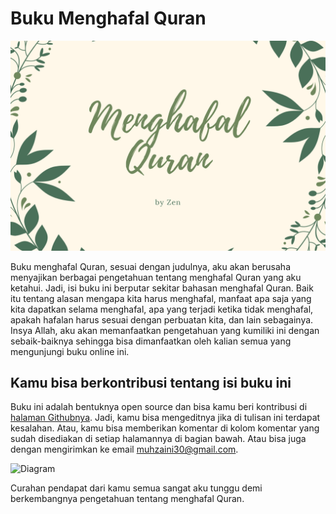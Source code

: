 # Buku Menghafal Quran

![Cover buku](/aset/cover.png)

Buku menghafal Quran, sesuai dengan judulnya, aku akan berusaha menyajikan berbagai pengetahuan tentang menghafal Quran yang aku ketahui. Jadi, isi buku ini berputar sekitar bahasan menghafal Quran. Baik itu tentang alasan mengapa kita harus menghafal, manfaat apa saja yang kita dapatkan selama menghafal, apa yang terjadi ketika tidak menghafal, apakah hafalan harus sesuai dengan perbuatan kita, dan lain sebagainya. Insya Allah, aku akan memanfaatkan pengetahuan yang kumiliki ini dengan sebaik-baiknya sehingga bisa dimanfaatkan oleh kalian semua yang mengunjungi buku online ini.

## Kamu bisa berkontribusi tentang isi buku ini

Buku ini adalah bentuknya open source dan bisa kamu beri kontribusi di [halaman Githubnya](https://github.com/mzaini30/menghafal-quran). Jadi, kamu bisa mengeditnya jika di tulisan ini terdapat kesalahan. Atau, kamu bisa memberikan komentar di kolom komentar yang sudah disediakan di setiap halamannya di bagian bawah. Atau bisa juga dengan mengirimkan ke email <muhzaini30@gmail.com>.

![Diagram](https://kroki.io/mermaid/svg/eNotzLEKgzAQgOHdpzjcU4Xu0qHioJNryHCxbXLgRU28pU-vBtefj99FXD0MYwGo-yXskawkMqAUONq92Me0cMV_pEDPuuJvcB5_OKtNIoaTNWB1l6U5HzlM-k1pk3QHKFn8PXg5RpqvZ5npR7dXMAf-VywY)

<div style="display: none">
graph LR
 a[Kontribusi] -- github.com/mzaini30/menghafal-quran --> b[Github]
 a --> c[Disqus]
 a -- "muhzaini30@gmail.com" --> d[Email]
</div>

Curahan pendapat dari kamu semua sangat aku tunggu demi berkembangnya pengetahuan tentang menghafal Quran.